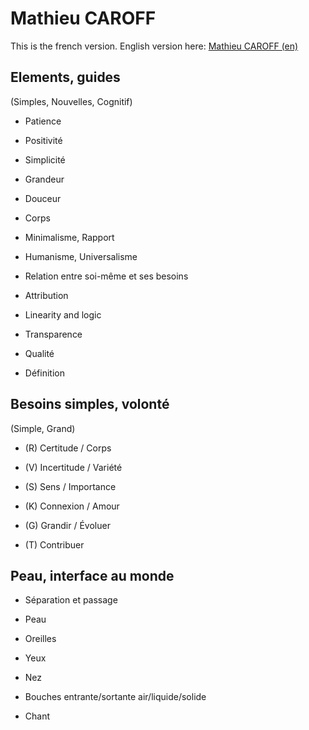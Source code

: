 # Mathieu CAROFF

This is the french version. English version here: [Mathieu CAROFF (en)](./README.md)

## Elements, guides

(Simples, Nouvelles, Cognitif)

- Patience
- Positivité
- Simplicité
- Grandeur
- Douceur

- Corps
- Minimalisme, Rapport
- Humanisme, Universalisme

- Relation entre soi-même et ses besoins

- Attribution
- Linearity and logic

- Transparence
- Qualité
- Définition

## Besoins simples, volonté

(Simple, Grand)

- (R) Certitude / Corps
- (V) Incertitude / Variété
- (S) Sens / Importance
- (K) Connexion / Amour

- (G) Grandir / Évoluer
- (T) Contribuer

## Peau, interface au monde

- Séparation et passage

- Peau
- Oreilles
- Yeux
- Nez
- Bouches entrante/sortante air/liquide/solide
- Chant
